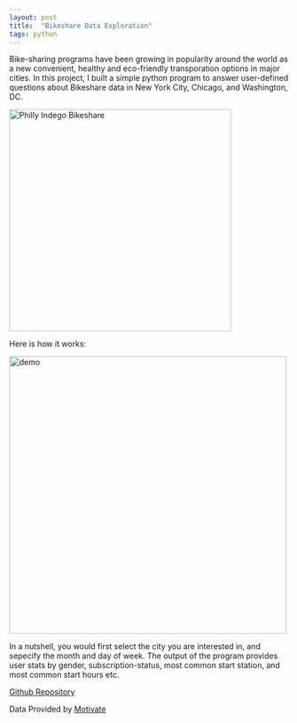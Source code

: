 ```yaml
---
layout: post
title:  "Bikeshare Data Exploration"
tags: python
---
```


Bike-sharing programs have been growing in popularity around the world as a new convenient, healthy and eco-friendly transporation options in major cities. In this project, I built a simple python program to answer user-defined questions about Bikeshare data in New York City, Chicago, and Washington, DC. 

<a title="Tyree303, CC BY-SA 4.0 &lt;https://creativecommons.org/licenses/by-sa/4.0&gt;, via Wikimedia Commons" href="https://commons.wikimedia.org/wiki/File:Philly_Indego_Bikeshare.jpg"><img width="400" alt="Philly Indego Bikeshare" src="https://upload.wikimedia.org/wikipedia/commons/thumb/9/9f/Philly_Indego_Bikeshare.jpg/256px-Philly_Indego_Bikeshare.jpg"></a>

Here is how it works: 

<img src="https://github.com/tanyayt/bikeshare/blob/main/demo.gif?raw=true" alt="demo" width="500" margin="5"/>

In a nutshell, you would first select the city you are interested in, and sepecify the month and day of week. The output of the program provides user stats by gender, subscription-status, most common start station, and most common start hours etc. 

[Github Repository](https://github.com/tanyayt/bikeshare)

Data Provided by  [Motivate](https://www.motivateco.com/)



# 